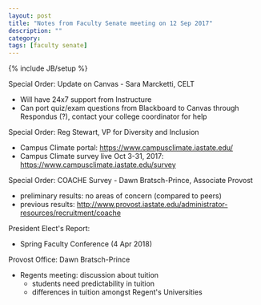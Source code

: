 ```yaml
---
layout: post
title: "Notes from Faculty Senate meeting on 12 Sep 2017"
description: ""
category: 
tags: [faculty senate]
---
```

{% include JB/setup %}

Special Order: Update on Canvas - Sara Marcketti, CELT

- Will have 24x7 support from Instructure
- Can port quiz/exam questions from Blackboard to Canvas through Respondus (?), contact your college coordinator for help

Special Order: Reg Stewart, VP for Diversity and Inclusion

- Campus Climate portal: <https://www.campusclimate.iastate.edu/>
- Campus Climate survey live Oct 3-31, 2017: <https://www.campusclimate.iastate.edu/survey>

Special Order: COACHE Survey - Dawn Bratsch-Prince, Associate Provost

- preliminary results: no areas of concern (compared to peers)
- previous results: http://www.provost.iastate.edu/administrator-resources/recruitment/coache

President Elect's Report:

- Spring Faculty Conference (4 Apr 2018)

Provost Office: Dawn Bratsch-Prince

- Regents meeting: discussion about tuition
  - students need predictability in tuition
  - differences in tuition amongst Regent's Universities
